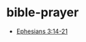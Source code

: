 # bible-prayer

- [Ephesians 3:14-21](https://tonyerskine.github.io/bible-prayer/ephesians-3-14-21/ephesians-3-14-21.html)
